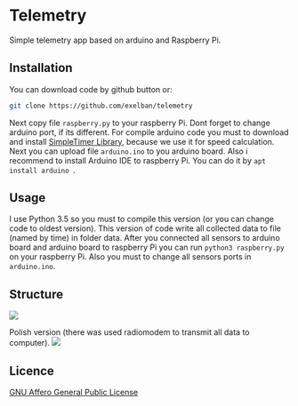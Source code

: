 # Telemetry
Simple telemetry app based on arduino and Raspberry Pi.

## Installation
You can download code by github button or:

```sh
git clone https://github.com/exelban/telemetry
```
Next copy file ```raspberry.py``` to your raspberry Pi. Dont forget to change arduino port, if its different.
For compile arduino code you must to download and install [SimpleTimer Library](http://playground.arduino.cc/Code/SimpleTimer), 
because we use it for speed calculation.
Next you can upload file ```arduino.ino``` to you arduino board.
Also i recommend to install Arduino IDE to raspberry Pi. You can do it by ```apt install arduino ```.

## Usage
I use Python 3.5 so you must to compile this version (or you can change code to oldest version).
This version of code write all collected data to file (named by time) in folder data.
After you connected all sensors to arduino board and arduino board to raspberry Pi you can run ```python3 raspberry.py``` on your raspberry Pi.
Also you must to change all sensors ports in ```arduino.ino```.


## Structure
![](https://s3.eu-central-1.amazonaws.com/serhiy/Github_repo/Zrzut+ekranu+2017-03-29+o+21.26.37.png) 

Polish version (there was used radiomodem to transmit all data to computer).
![](https://s3.eu-central-1.amazonaws.com/serhiy/Github_repo/12970154_1156605494389480_584957392_o.jpg) 

## Licence
[GNU Affero General Public License](https://github.com/exelban/telemetry/blob/master/LICENSE)

